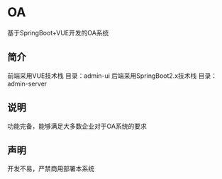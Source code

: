 # OA
基于SpringBoot+VUE开发的OA系统
## 简介
前端采用VUE技术栈
目录：admin-ui
后端采用SpringBoot2.x技术栈
目录：admin-server
## 说明
功能完备，能够满足大多数企业对于OA系统的要求
## 声明
开发不易，严禁商用部署本系统

